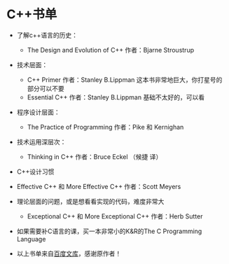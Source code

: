 # C++书单


* 了解c++语言的历史：
	* The Design and Evolution of C++  作者：Bjarne Stroustrup
	
* 技术层面：
	* C++ Primer 作者：Stanley B.Lippman 这本书非常地巨大，你打星号的部分可以不要
	* Essential C++ 作者：Stanley B.Lippman 基础不太好的，可以看
	
* 程序设计层面：
	* The Practice of Programming 作者：Pike 和 Kernighan
	
* 技术运用深层次：
	* Thinking in C++  作者：Bruce Eckel （候捷 译）

* C++设计习惯
* Effective C++ 和 More Effective C++  作者：Scott Meyers
	
* 理论层面的问题，或是想看看实现的代码，难度非常大
 	* Exceptional C++ 和 More Exceptional C++  作者：Herb Sutter
 	
 	
 	
 	
* 如果需要补C语言的课，买一本非常小的K&R的The C Programming Language

* 以上书单来自[百度文库](http://wenku.baidu.com/link?url=kfR4ipPJmvbCIDnDGxamBiAoLHcddFG0vPtyMlZmWvQKcLEdltEXgi7nH3Vs1-yzdJJnI61ukRJQfGeMcKmwfNVMNJ7zTanS8A43dH-GHl_)，感谢原作者！  
	

